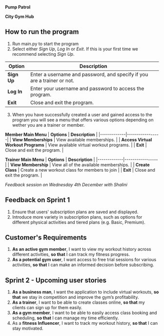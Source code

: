 **Pump Patrol**

**City Gym Hub**

## How to run the program
1. Run main.py to start the program
2. Select either *Sign Up*, *Log In* or *Exit*. If this is your first time we recommend selecting *Sign Up*.

  | **Option** | **Description** |
  |-------------|-----------------|
  | **Sign Up** | Enter a username and password, and specify if you are a trainer or not. |
  | **Log In**  | Enter your username and password to access the program. |
  | **Exit**    | Close and exit the program. |

3. When you have successfully created a user and gained access to the program you will see a menu that offers various options depending on wether you are a trainer or member.

  **Member Main Menu**
  | **Options** | **Description** |
  |-------------|-----------------|
  | **View Memberships** | View available memberships. |
  | **Access Virtual Workout Programs**  | View available virtual workout programs. |
  | **Exit**    | Close and exit the program. |  
  
  **Trainer Main Menu**
  | **Options** | **Description** |
  |-------------|-----------------|
  | **View Membership** | View all of the available memberships. |
  | **Create Class**  | Create a new workout class for members to join |
  | **Exit**    | Close and exit the program. |   



*Feedback session on Wednesday 4th December with Shalini*

## Feedback on Sprint 1  
1. Ensure that users' subscription plans are saved and displayed.  
2. Introduce more variety in subscription plans, such as options for different physical activities and tiered plans (e.g. Basic, Premium).  

## Customer's Requirements  
1. **As an active gym member**, I want to view my workout history across different activities, **so that** I can track my fitness progress.  
2. **As a potential gym user**, I want access to free trial sessions for various activities, **so that** I can make an informed decision before subscribing.

## Sprint 2 - Upcoming user stories
1. **As a business man**, I want the application to include virtual workouts, **so that** we stay in competition and improve the gym’s profitability.
2. **As a trainer**, I want to be able to create classes online, **so that** my clients can sign up for them easily.
3. **As a gym member**, I want to be able to easily access class booking and scheduling, **so that** I can manage my time efficiently.
4. As a **fitness Influencer**, I want to track my workout history, **so that** I can stay motivated.

